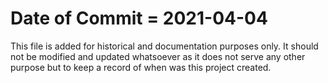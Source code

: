 # Date of Commit = 2021-04-04

This file is added for historical and documentation purposes only.
It should not be modified and updated whatsoever as it does not serve any other purpose but to keep a record of when was this project created.